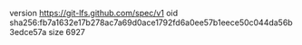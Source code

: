 version https://git-lfs.github.com/spec/v1
oid sha256:fb7a1632e17b278ac7a69d0ace1792fd6a0ee57b1eece50c044da56b3edce57a
size 6927
